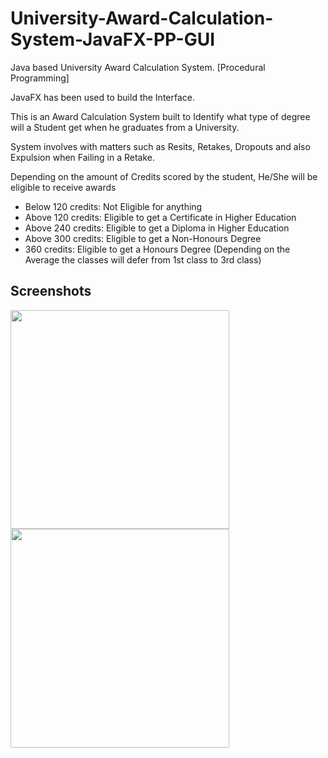 # University-Award-Calculation-System-JavaFX-PP-GUI

Java based University Award Calculation System. [Procedural Programming] 

JavaFX has been used to build the Interface.

This is an Award Calculation System built to Identify what type of degree will a Student get when he graduates from a University. 

System involves with matters such as Resits, Retakes, Dropouts and also Expulsion when Failing in a Retake.

Depending on the amount of Credits scored by the student, He/She will be eligible to receive awards 
- Below 120 credits: Not Eligible for anything
- Above 120 credits: Eligible to get a Certificate in Higher Education
- Above 240 credits: Eligible to get a Diploma in Higher Education
- Above 300 credits: Eligible to get a Non-Honours Degree
- 360 credits: Eligible to get a Honours Degree (Depending on the Average the classes will defer from 1st class to 3rd class)

## Screenshots

<img src="http://i.imgur.com/R6gdbPE.png" width="350">

<img src="http://i.imgur.com/jcZfIVR.png" width="350">


